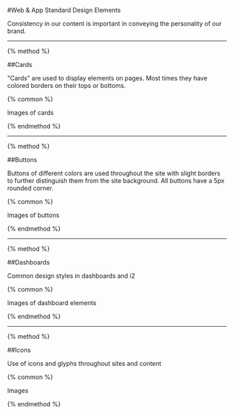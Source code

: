 #Web & App Standard Design Elements

Consistency in our content is important in conveying the personality of our brand.

-----

{% method %}

##Cards

"Cards" are used to display elements on pages. Most times they have colored borders on their tops or bottoms.

{% common %}

Images of cards

{% endmethod %}

-----

{% method %}

##Buttons

Buttons of different colors are used throughout the site with slight borders to further distinguish them from the site background. All buttons have a 5px rounded corner.

{% common %}

Images of buttons

{% endmethod %}

-----

{% method %}

##Dashboards

Common design styles in dashboards and i2

{% common %}

Images of dashboard elements

{% endmethod %}

-----

{% method %}

##Icons

Use of icons and glyphs throughout sites and content

{% common %}

Images

{% endmethod %}